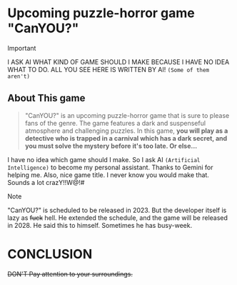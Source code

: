 # Upcoming puzzle-horror game "CanYOU?"

> [!IMPORTANT]
> I ASK AI WHAT KIND OF GAME SHOULD I MAKE BECAUSE I HAVE NO IDEA WHAT TO DO. ALL YOU SEE HERE IS WRITTEN BY AI! ```(Some of them aren't)```

## About This game
> "CanYOU?" is an upcoming puzzle-horror game that is sure to please fans of the genre. The game features a dark and suspenseful atmosphere and challenging puzzles. In this game, **you will play as a detective who is trapped in a carnival which has a dark secret, and you must solve the mystery before it's too late. Or else...**

I have no idea which game should I make. So I ask AI ```(Artificial Intelligence)``` to become my personal assistant. Thanks to Gemini for helping me. Also, nice game title. I never know you would make that. Sounds a lot crazY!!W@!#

> [!NOTE]
> "CanYOU?" is scheduled to be released in 2023. But the developer itself is lazy as ~~fuck~~ hell. He extended the schedule, and the game will be released in 2028. He said this to himself. Sometimes he has busy-week.

# CONCLUSION
~~DON'T Pay attention to your surroundings.~~
